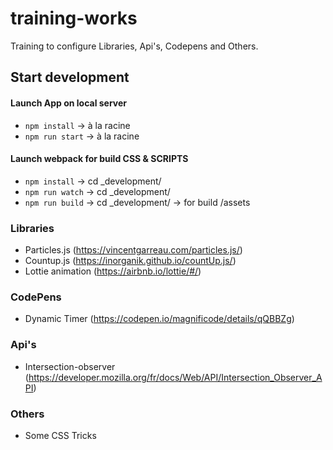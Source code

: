# training-works
Training to configure Libraries, Api's, Codepens and Others.

## Start development

#### Launch App on local server
- `npm install` -> à la racine
- `npm run start` -> à la racine

#### Launch webpack for build CSS & SCRIPTS
- `npm install` -> cd _development/
- `npm run watch` -> cd _development/
- `npm run build` -> cd _development/ -> for build /assets

### Libraries
- Particles.js (https://vincentgarreau.com/particles.js/)
- Countup.js (https://inorganik.github.io/countUp.js/)
- Lottie animation (https://airbnb.io/lottie/#/)

### CodePens
- Dynamic Timer (https://codepen.io/magnificode/details/qQBBZg)

### Api's
- Intersection-observer (https://developer.mozilla.org/fr/docs/Web/API/Intersection_Observer_API)

### Others
- Some CSS Tricks